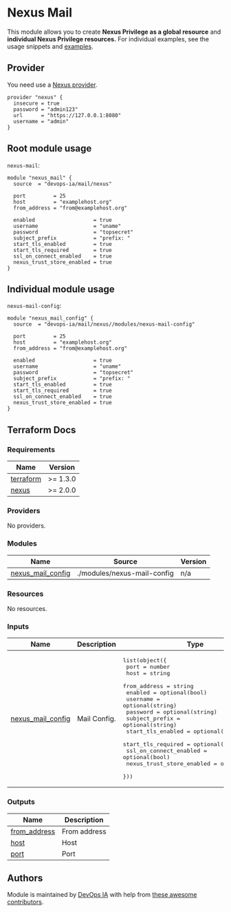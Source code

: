 # Nexus Mail

This module allows you to create **Nexus Privilege as a global resource** and **individual Nexus Privilege resources.** For individual examples, see the usage snippets and [examples](https://github.com/devops-ia/terraform-nexus-mail/tree/main/examples).

## Provider
You need use a [Nexus provider](https://registry.terraform.io/providers/datadrivers/nexus/latest/docs).
```hcl
provider "nexus" {
  insecure = true
  password = "admin123"
  url      = "https://127.0.0.1:8080"
  username = "admin"
}
```

## Root module usage

`nexus-mail`:

```hcl
module "nexus_mail" {
  source  = "devops-ia/mail/nexus"

  port         = 25
  host         = "examplehost.org"
  from_address = "from@examplehost.org"

  enabled                   = true
  username                  = "uname"
  password                  = "topsecret"
  subject_prefix            = "prefix: "
  start_tls_enabled         = true
  start_tls_required        = true
  ssl_on_connect_enabled    = true
  nexus_trust_store_enabled = true
}
```

## Individual module usage

`nexus-mail-config`:

```hcl
module "nexus_mail_config" {
  source  = "devops-ia/mail/nexus//modules/nexus-mail-config"

  port         = 25
  host         = "examplehost.org"
  from_address = "from@examplehost.org"

  enabled                   = true
  username                  = "uname"
  password                  = "topsecret"
  subject_prefix            = "prefix: "
  start_tls_enabled         = true
  start_tls_required        = true
  ssl_on_connect_enabled    = true
  nexus_trust_store_enabled = true
}
```

## Terraform Docs

### Requirements

| Name | Version |
|------|---------|
| <a name="requirement_terraform"></a> [terraform](#requirement\_terraform) | >= 1.3.0 |
| <a name="requirement_nexus"></a> [nexus](#requirement\_nexus) | >= 2.0.0 |

### Providers

No providers.

### Modules

| Name | Source | Version |
|------|--------|---------|
| <a name="module_nexus_mail_config"></a> [nexus\_mail\_config](#module\_nexus\_mail\_config) | ./modules/nexus-mail-config | n/a |

### Resources

No resources.

### Inputs

| Name | Description | Type | Default | Required |
|------|-------------|------|---------|:--------:|
| <a name="input_nexus_mail_config"></a> [nexus\_mail\_config](#input\_nexus\_mail\_config) | Mail Config. | <pre>list(object({<br>    port                      = number<br>    host                      = string<br>    from_address              = string<br>    enabled                   = optional(bool)<br>    username                  = optional(string)<br>    password                  = optional(string)<br>    subject_prefix            = optional(string)<br>    start_tls_enabled         = optional(bool)<br>    start_tls_required        = optional(bool)<br>    ssl_on_connect_enabled    = optional(bool)<br>    nexus_trust_store_enabled = optional(bool)<br>  }))</pre> | `[]` | no |

### Outputs

| Name | Description |
|------|-------------|
| <a name="output_from_address"></a> [from\_address](#output\_from\_address) | From address |
| <a name="output_host"></a> [host](#output\_host) | Host |
| <a name="output_port"></a> [port](#output\_port) | Port |

## Authors

Module is maintained by [DevOps IA](https://github.com/devops-ia) with help from [these awesome contributors](https://github.com/devops-ia/terraform-nexus-mail/graphs/contributors).
